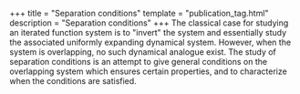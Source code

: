 +++
title = "Separation conditions"
template = "publication_tag.html"
description = "Separation conditions"
+++
The classical case for studying an iterated function system is to "invert" the system and essentially study the associated uniformly expanding dynamical system.
However, when the system is overlapping, no such dynamical analogue exist.
The study of separation conditions is an attempt to give general conditions on the overlapping system which ensures certain properties, and to characterize when the conditions are satisfied.
